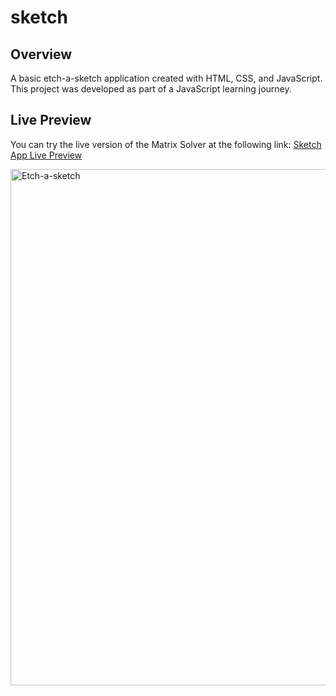 # sketch

## Overview
A basic etch-a-sketch application created with HTML, CSS, and JavaScript. This project was developed as part of a JavaScript learning journey.

## Live Preview
You can try the live version of the Matrix Solver at the following link: [Sketch App Live Preview](https://kingliban.github.io/Sketch/)


<img width="826" alt="Etch-a-sketch" src="https://github.com/user-attachments/assets/49e210fa-b0a1-473a-ac1e-4a59e32edcc2">
